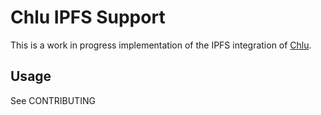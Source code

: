 # Chlu IPFS Support

This is a work in progress implementation of the IPFS integration of [Chlu](https://chlu.io).

## Usage

See CONTRIBUTING